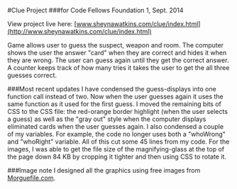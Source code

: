#Clue Project
###for Code Fellows Foundation 1, Sept. 2014

View project live here: [www.sheynawatkins.com/clue/index.html](http://www.sheynawatkins.com/clue/index.html)

Game allows user to guess the suspect, weapon and room. The computer shows the user the answer "card" when they are correct and hides it when they are wrong. The user can guess again until they get the correct answer. A counter keeps track of how many tries it takes the user to get the all three guesses correct.

###Most recent updates
I have condensed the guess-displays into one function call instead of two. Now when the user guesses again it uses the same function as it used for the first guess. I moved the remaining bits of CSS to the CSS file: the red-orange border highlight (when the user selects a guess) as well as the "gray out" style when the computer displays eliminated cards when the user guesses again. I also condensed a couple of my variables. For example, the code no longer uses both a "whoWrong" and "whoRight" variable. All of this cut some 45 lines from my code. For the images, I was able to get the file size of the magnifying-glass at the top of the page down 84 KB by cropping it tighter and then using CSS to rotate it.

###Image note
I designed all the graphics using free images from [Morguefile.com](http://www.morguefile.com/).
